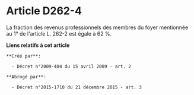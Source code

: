 # Article D262-4

La fraction des revenus professionnels des membres du foyer mentionnée au 1° de l'article L. 262-2 est égale à 62 %.

**Liens relatifs à cet article**

	**Créé par**:

	  - Décret n°2009-404 du 15 avril 2009 - art. 2

	**Abrogé par**:

	  - Décret n°2015-1710 du 21 décembre 2015 - art. 3
